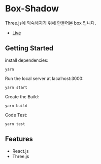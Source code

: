 # Box-Shadow
Three.js에 익숙해지기 위해 만들어본 box 입니다.

- [Live](https://box-shadow-gamma.vercel.app)

## Getting Started

install dependencies:
```
yarn
```

Run the local server at lacalhost:3000:

```
yarn start
```

Create the Build:
```
yarn build
```

Code Test:
```
yarn test
```

## Features
- React.js
- Three.js
